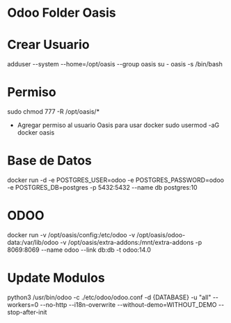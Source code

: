 # Odoo Folder Oasis

# Crear Usuario
adduser --system --home=/opt/oasis --group oasis
su - oasis -s /bin/bash

# Permiso
sudo chmod 777 -R /opt/oasis/*

* Agregar permiso al usuario  Oasis para usar docker
sudo usermod -aG docker oasis


# Base de Datos

docker run -d   -e POSTGRES_USER=odoo -e POSTGRES_PASSWORD=odoo -e POSTGRES_DB=postgres -p 5432:5432 --name db postgres:10 

# ODOO

docker run -v /opt/oasis/config:/etc/odoo -v /opt/oasis/odoo-data:/var/lib/odoo  -v /opt/oasis/extra-addons:/mnt/extra-addons -p 8069:8069 --name odoo --link db:db -t odoo:14.0

# Update Modulos

python3 /usr/bin/odoo -c ./etc/odoo/odoo.conf -d {DATABASE} -u "all" --workers=0 --no-http --i18n-overwrite --without-demo=WITHOUT_DEMO --stop-after-init